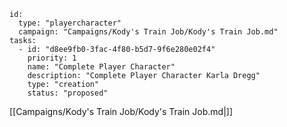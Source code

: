 
```RpgManager4
id: 
  type: "playercharacter"
  campaign: "Campaigns/Kody's Train Job/Kody's Train Job.md"
tasks: 
  - id: "d8ee9fb0-3fac-4f80-b5d7-9f6e280e02f4"
    priority: 1
    name: "Complete Player Character"
    description: "Complete Player Character Karla Dregg"
    type: "creation"
    status: "proposed"
```

[[Campaigns/Kody's Train Job/Kody's Train Job.md|]]